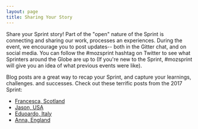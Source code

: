 ```yaml
---
layout: page
title: Sharing Your Story
---
```


Share your Sprint story!
Part of the "open" nature of the Sprint is connecting and sharing our work, processes an experiences. During the event, we encourage you to post updates-- both in the Gitter chat, and on social media. You can follow the #mozsprint hashtag on Twitter to see what Sprinters around the Globe are up to (If you're new to the Sprint, #mozsprint will give you an idea of what previous events were like). 

Blog posts are a great way to recap your Sprint, and capture your learnings, challenges. and successes. Check out these terrific posts from the 2017 Sprint:

* [Francesca, Scotland](https://francescamancini.github.io/MozSprint/)
* [Jason, USA](https://medium.com/@jaheppler/introducing-omaha-parks-26bc64ff2e0b)
* [Eduoardo, Italy](https://medium.com/@edovio/two-days-at-mozilla-global-sprint-2017-83c90b8f0cd3)
* [Anna, England](http://rse.shef.ac.uk/blog/mozsprint-2017-at-the-university-of-sheffield/)
